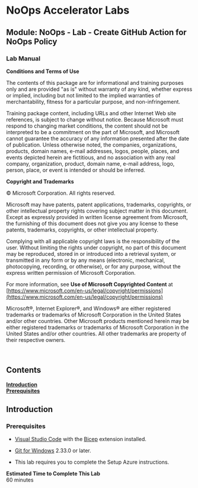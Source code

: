 # NoOps Accelerator Labs
## Module: NoOps - Lab - Create GitHub Action for NoOps Policy
### Lab Manual
**Conditions and Terms of Use**  

The contents of this package are for informational and training purposes only and are provided "as is" without warranty of any kind, whether express or implied, including but not limited to the implied warranties of merchantability, fitness for a particular purpose, and non-infringement.

Training package content, including URLs and other Internet Web site references, is subject to change without notice. Because Microsoft must respond to changing market conditions, the content should not be interpreted to be a commitment on the part of Microsoft, and Microsoft cannot guarantee the accuracy of any information presented after the date of publication. Unless otherwise noted, the companies, organizations, products, domain names, e-mail addresses, logos, people, places, and events depicted herein are fictitious, and no association with any real company, organization, product, domain name, e-mail address, logo, person, place, or event is intended or should be inferred.

**Copyright and Trademarks**

© Microsoft Corporation. All rights reserved.

Microsoft may have patents, patent applications, trademarks, copyrights, or other intellectual property rights covering subject matter in this document. Except as expressly provided in written license agreement from Microsoft, the furnishing of this document does not give you any license to these patents, trademarks, copyrights, or other intellectual property.

Complying with all applicable copyright laws is the responsibility of the user. Without limiting the rights under copyright, no part of this document may be reproduced, stored in or introduced into a retrieval system, or transmitted in any form or by any means (electronic, mechanical, photocopying, recording, or otherwise), or for any purpose, without the express written permission of Microsoft Corporation.

For more information, see **Use of Microsoft Copyrighted Content** at [https://www.microsoft.com/en-us/legal/copyright/permissions](https://www.microsoft.com/en-us/legal/copyright/permissions)

Microsoft®, Internet Explorer®, and Windows® are either registered trademarks or trademarks of Microsoft Corporation in the United States and/or other countries. Other Microsoft products mentioned herein may be either registered trademarks or trademarks of Microsoft Corporation in the United States and/or other countries. All other trademarks are property of their respective owners.

</br>

## Contents
[**Introduction**](#introduction)  
[**Prerequisites**](#prerequisites)  

<div style="page-break-after: always;"></div>

<a name="Introduction"></a>

## Introduction ##

<a name="Prerequisites"></a>
### Prerequisites ###

- [Visual Studio Code](https://code.visualstudio.com/) with the [Bicep](https://marketplace.visualstudio.com/items?itemName=ms-dotnettools.csharp) extension installed.

- [Git for Windows](https://gitforwindows.org/) 2.33.0 or later.

- This lab requires you to complete the Setup Azure instructions.

**Estimated Time to Complete This Lab**  
60 minutes

<div style="page-break-after: always;"></div>